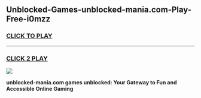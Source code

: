 
## Unblocked-Games-unblocked-mania.com-Play-Free-i0mzz
<h3>
<a href="https://premium76.site?title=unblocked-mania.com&ref=20M">CLICK TO PLAY</a></h3>
<hr>

<h3>
<a href="https://premium76.site?title=unblocked-mania.com&ref=20M">CLICK 2 PLAY</a>
  
</h3>

<a href="https://premium76.site?title=unblocked-mania.com&ref=19M"><img src="https://clearcache.store/games.png"></a>


**unblocked-mania.com games unblocked: Your Gateway to Fun and Accessible Online Gaming**
